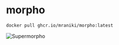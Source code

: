 # morpho

    docker pull ghcr.io/mraniki/morpho:latest

![Supermorpho](https://github.com/mraniki/morpho/assets/8766259/c88d3ff9-ebf8-4cbd-bfb1-4c522a8ce67a)

